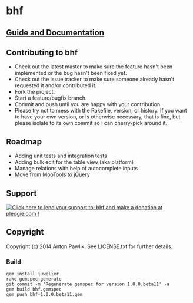 # bhf

## [Guide and Documentation](https://antpaw.github.io/bhf/)

## Contributing to bhf

* Check out the latest master to make sure the feature hasn't been implemented or the bug hasn't been fixed yet.
* Check out the issue tracker to make sure someone already hasn't requested it and/or contributed it.
* Fork the project.
* Start a feature/bugfix branch.
* Commit and push until you are happy with your contribution.
* Please try not to mess with the Rakefile, version, or history. If you want to have your own version, or is otherwise necessary, that is fine, but please isolate to its own commit so I can cherry-pick around it.


## Roadmap

* Adding unit tests and integration tests
* Adding bulk edit for the table view (aka platform)
* Manage relations with help of autocomplete inputs
* Move from MooTools to jQuery

## Support

<p><a href='https://pledgie.com/campaigns/25956'><img alt='Click here to lend your support to: bhf and make a donation at pledgie.com !' src='https://pledgie.com/campaigns/25956.png?skin_name=chrome' border='0' ></a></p>


## Copyright

Copyright (c) 2014 Anton Pawlik. See LICENSE.txt for
further details.


### Build

    gem install juwelier
    rake gemspec:generate
    git commit -m 'Regenerate gemspec for version 1.0.0.beta11' -a
    gem build bhf.gemspec
    gem push bhf-1.0.0.beta11.gem
